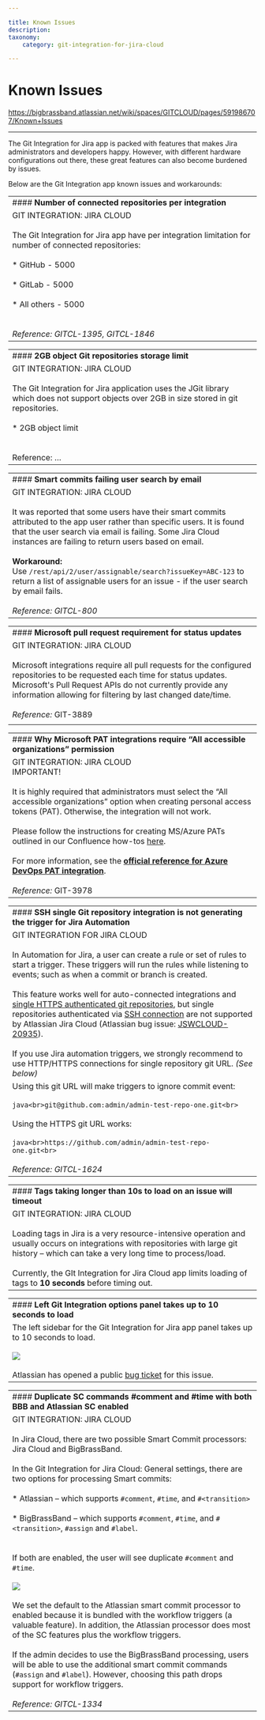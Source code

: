 ```yaml
---

title: Known Issues
description:
taxonomy:
    category: git-integration-for-jira-cloud

---
```


# Known Issues

<https://bigbrassband.atlassian.net/wiki/spaces/GITCLOUD/pages/591986707/Known+Issues>

* * *

The Git Integration for Jira app is packed with features that makes Jira administrators and developers happy. However, with different hardware configurations out there, these great features can also become burdened by issues.

Below are the Git Integration app known issues and workarounds:

|     |
| --- |
| #### **Number of connected repositories per integration** |
| GIT INTEGRATION: JIRA CLOUD<br><br>The Git Integration for Jira app have per integration limitation for number of connected repositories:<br><br>*   GitHub - 5000<br>    <br>*   GitLab - 5000<br>    <br>*   All others - 5000<br>    <br><br>_Reference: GITCL-1395, GITCL-1846_ |

|     |
| --- |
| #### **2GB object Git repositories storage limit** |
| GIT INTEGRATION: JIRA CLOUD<br><br>The Git Integration for Jira application uses the JGit library which does not support objects over 2GB in size stored in git repositories.<br><br>*   2GB object limit<br>    <br><br>Reference: … |

|     |
| --- |
| #### **Smart commits failing user search by email** |
| GIT INTEGRATION: JIRA CLOUD<br><br>It was reported that some users have their smart commits attributed to the app user rather than specific users. It is found that the user search via email is failing. Some Jira Cloud instances are failing to return users based on email.<br><br>**Workaround:**  <br>Use `/rest/api/2/user/assignable/search?issueKey=ABC-123` to return a list of assignable users for an issue - if the user search by email fails.<br><br>_Reference: GITCL-800_ |

|     |
| --- |
| #### **Microsoft pull request requirement for status updates** |
| GIT INTEGRATION: JIRA CLOUD<br><br>Microsoft integrations require all pull requests for the configured repositories to be requested each time for status updates. Microsoft's Pull Request APIs do not currently provide any information allowing for filtering by last changed date/time.<br><br>_Reference:_ GIT-3889 |
|     |

|     |
| --- |
| #### **Why Microsoft PAT integrations require “All accessible organizations” permission** |
| GIT INTEGRATION: JIRA CLOUD  <br>IMPORTANT!<br><br>It is highly required that administrators must select the “All accessible organizations” option when creating personal access tokens (PAT). Otherwise, the integration will not work.<br><br>Please follow the instructions for creating MS/Azure PATs outlined in our Confluence how-tos [here](/wiki/spaces/BBBSUPPORT/pages/136904881/Creating+Personal+Access+Tokens).<br><br>For more information, see the [**official reference for Azure DevOps PAT integration**](https://developercommunity.visualstudio.com/content/problem/902833/azure-devops-personal-access-token-does-).<br><br>_Reference:_ GIT-3978 |

|     |
| --- |
| #### **SSH single Git repository integration is not generating the trigger for Jira Automation** |
| GIT INTEGRATION FOR JIRA CLOUD<br><br>In Automation for Jira, a user can create a rule or set of rules to start a trigger. These triggers will run the rules while listening to events; such as when a commit or branch is created.<br><br>This feature works well for auto-connected integrations and [single HTTPS authenticated git repositories](/wiki/spaces/GITCLOUD/pages/923238448), but single repositories authenticated via [SSH connection](/wiki/spaces/GITCLOUD/pages/923238489) are not supported by Atlassian Jira Cloud (Atlassian bug issue: [JSWCLOUD-20935](https://jira.atlassian.com/browse/JSWCLOUD-20935)).<br><br>If you use Jira automation triggers, we strongly recommend to use HTTP/HTTPS connections for single repository git URL. _(See below)_ |
| Using this git URL will make triggers to ignore commit event:<br><br>```java<br>git@github.com:admin/admin-test-repo-one.git<br>```<br><br>Using the HTTPS git URL works:<br><br>```java<br>https://github.com/admin/admin-test-repo-one.git<br>```<br><br>_Reference: GITCL-1624_ |

|     |
| --- |
| #### **Tags taking longer than 10s to load on an issue will timeout** |
| GIT INTEGRATION: JIRA CLOUD<br><br>Loading tags in Jira is a very resource-intensive operation and usually occurs on integrations with repositories with large git history – which can take a very long time to process/load.<br><br>Currently, the GIt Integration for Jira Cloud app limits loading of tags to **10 seconds** before timing out. |

|     |
| --- |
| #### **Left Git Integration options panel takes up to 10 seconds to load** |
| The left sidebar for the Git Integration for Jira app panel takes up to 10 seconds to load.<br><br>![](https://bigbrassband.atlassian.net/wiki/download/attachments/591986707/left-sidebar-loading-delay-bug-example.png?version=1&modificationDate=1622733576577&cacheVersion=1&api=v2)<br><br>Atlassian has opened a public [bug ticket](https://ecosystem.atlassian.net/browse/ACJIRA-2415) for this issue. |

|     |
| --- |
| #### **Duplicate SC commands #comment and #time with both BBB and Atlassian SC enabled** |
| GIT INTEGRATION: JIRA CLOUD<br><br>In Jira Cloud, there are two possible Smart Commit processors: Jira Cloud and BigBrassBand.<br><br>In the Git Integration for Jira Cloud: General settings, there are two options for processing Smart commits:<br><br>*   Atlassian – which supports `#comment`, `#time`, and `#<transition>`<br>    <br>*   BigBrassBand – which supports `#comment`, `#time`, and `#<transition>`, `#assign` and `#label`.<br>    <br><br>If both are enabled, the user will see duplicate `#comment` and `#time`.<br><br>![](https://bigbrassband.atlassian.net/wiki/download/thumbnails/591986707/gitcloud-gencfg-dup-smart-commits-sel.png?version=1&modificationDate=1634440501925&cacheVersion=1&api=v2&width=680&height=212)<br><br>We set the default to the Atlassian smart commit processor to enabled because it is bundled with the workflow triggers (a valuable feature). In addition, the Atlassian processor does most of the SC features plus the workflow triggers.<br><br>If the admin decides to use the BigBrassBand processing, users will be able to use the additional smart commit commands (`#assign` and `#label`). However, choosing this path drops support for workflow triggers.<br><br>_Reference: GITCL-1334_ |